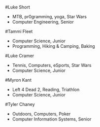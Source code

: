 #Luke Short
* MTB, pr0gramming, yoga, Star Wars
* Computer Engineering, Senior

#Tammi Fleet
* Computer Science, Junior
* Programming, Hiking & Camping, Baking

#Luke Cramer
* Tennis, Computers, eSports, Star Wars
* Computer Science, Junior

#Myron Kant
* Left 4 Dead 2, Reading, Triathlon
* Computer Science, Junior

#Tyler Chaney
* Outdoors, Computers, Poker
* Computer Information Systems, Senior
